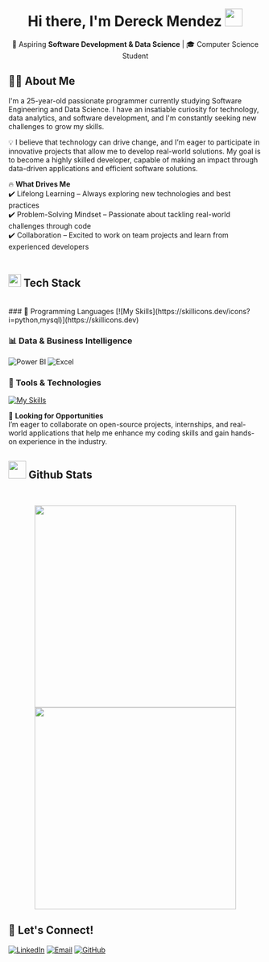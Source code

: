 <h1 align="center"><b>Hi there, I'm Dereck Mendez </b><img src="https://media.giphy.com/media/hvRJCLFzcasrR4ia7z/giphy.gif" width="35"></h1>
<p align="center">
  🚀 Aspiring <strong>Software Development & Data Science</strong> | 🎓 Computer Science Student
</p>

## 👨‍💻 About Me
I'm a 25-year-old passionate programmer currently studying Software Engineering and Data Science. I have an insatiable curiosity for technology, data analytics, and software development, and I'm constantly seeking new challenges to grow my skills.<br>

💡 I believe that technology can drive change, and I’m eager to participate in innovative projects that allow me to develop real-world solutions. My goal is to become a highly skilled developer, capable of making an impact through data-driven applications and efficient software solutions.<br>

🔥 <b>What Drives Me</b><br>
✔️ Lifelong Learning – Always exploring new technologies and best practices<br>
✔️ Problem-Solving Mindset – Passionate about tackling real-world challenges through code<br>
✔️ Collaboration – Excited to work on team projects and learn from experienced developers<br><br>

## <img src="https://media2.giphy.com/media/QssGEmpkyEOhBCb7e1/giphy.gif?cid=ecf05e47a0n3gi1bfqntqmob8g9aid1oyj2wr3ds3mg700bl&rid=giphy.gif" width ="25"><b> Tech Stack</b>
<br>
### 📌 Programming Languages  
[![My Skills](https://skillicons.dev/icons?i=python,mysql)](https://skillicons.dev)

### 📊 Data & Business Intelligence  
![Power BI](https://img.shields.io/badge/-Power%20BI-F2C811?style=flat&logo=powerbi&logoColor=black)
![Excel](https://img.shields.io/badge/-Excel-217346?style=flat&logo=microsoft-excel&logoColor=white)

### 🔧 Tools & Technologies  
[![My Skills](https://skillicons.dev/icons?i=anaconda,git,github,notion,pycharm,vscode)](https://skillicons.dev)

🌱 <b>Looking for Opportunities</b><br>
I’m eager to collaborate on open-source projects, internships, and real-world applications that help me enhance my coding skills and gain hands-on experience in the industry.<br>

## <img src="https://media.giphy.com/media/iY8CRBdQXODJSCERIr/giphy.gif" width="35"><b> Github Stats </b>
<br> 
<p align="center">
  <img src="https://github-readme-stats.vercel.app/api?username=ayorick23&show_icons=true&theme=radical" width="400px">
  <img src="https://github-readme-streak-stats.herokuapp.com/?user=ayorick23&theme=radical" width="400px">
</p>

## 📩 Let's Connect!  
[![LinkedIn](https://img.shields.io/badge/-LinkedIn-blue?style=flat&logo=linkedin&logoColor=white)](https://linkedin.com/in/dereckmendez/)
[![Email](https://img.shields.io/badge/-Email-D14836?style=flat&logo=gmail&logoColor=white)](mailto:mayorickhenry@gmail.com)
[![GitHub](https://img.shields.io/badge/-GitHub-181717?style=flat&logo=github&logoColor=white)](https://github.com/ayorick23)
<!--
**ayorick23/ayorick23** is a ✨ _special_ ✨ repository because its `README.md` (this file) appears on your GitHub profile.

Here are some ideas to get you started:

- 🔭 I’m currently working on ...
- 🌱 I’m currently learning ...
- 👯 I’m looking to collaborate on ...
- 🤔 I’m looking for help with ...
- 💬 Ask me about ...
- 📫 How to reach me: ...
- 😄 Pronouns: ...
- ⚡ Fun fact: ...
-->
